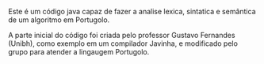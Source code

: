 Este é um código java capaz de fazer a analise lexica, sintatica e semântica de um algoritmo em Portugolo.

A parte inicial do código foi criada pelo professor Gustavo Fernandes (Unibh), como exemplo em um compilador Javinha, e modificado pelo grupo para atender a lingaugem Portugolo.